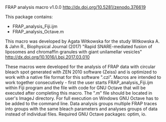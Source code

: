 FRAP analysis macro v1.0.0
http://dx.doi.org/10.5281/zenodo.376619

This package contains:
- FRAP_analysis_Fiji.ijm
- FRAP_analysis_Octave.m

This macro was developed by Agata Witkowska for the study
Witkowska A. & Jahn R., Biophysical Journal (2017)
"Rapid SNARE-mediated fusion of liposomes and chromaffin granules with giant unilamellar vesicles"
http://dx.doi.org/10.1016/j.bpj.2017.03.010

These macros were developed for the analysis of FRAP data with circular bleach spot generated with ZEN 2010 software (Zeiss) and is optimized to work with a native file format for this software ".czi".
Macros are intended to work together consecutively - first the user starts FRAP_analysis_Fiji.ijm within Fiji program and the file with code for GNU Octave that will be executed after completing this macro. The ".m" file should be located in user's ImageJ directory. For full execution on Windows GNU Octave has to be added to the command line.
Data analysis groups multiple FRAP traces into groups with the same bleach parameters and analyses groups of data instead of individual files.
Required GNU Octave packages: optim, io.
